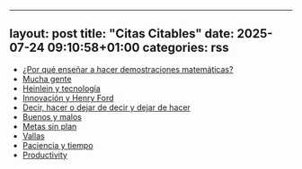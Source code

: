 
---
layout: post
title:  "Citas Citables"
date:   2025-07-24 09:10:58+01:00
categories: rss
---
*  [¿Por qué enseñar a hacer demostraciones matemáticas?](https://citascitables.elmundoesimperfecto.com/por-que-ensenar-a-hacer-demostraciones-matematicas.html)
*  [Mucha gente](https://citascitables.elmundoesimperfecto.com/mucha-gente.html)
*  [Heinlein y tecnología](https://citascitables.elmundoesimperfecto.com/heinlein-y-tecnologia.html)
*  [Innovación y Henry Ford](https://citascitables.elmundoesimperfecto.com/innovacion-y-henry-ford.html)
*  [Decir, hacer o dejar de decir y dejar de hacer](https://citascitables.elmundoesimperfecto.com/decir-hacer-o-dejar-de-decir-y-dejar-de-hacer.html)
*  [Buenos y malos](https://citascitables.elmundoesimperfecto.com/buenos-y-malos.html)
*  [Metas sin plan](https://citascitables.elmundoesimperfecto.com/metas-sin-plan.html)
*  [Vallas](https://citascitables.elmundoesimperfecto.com/vallas.html)
*  [Paciencia y tiempo](https://citascitables.elmundoesimperfecto.com/paciencia-y-tiempo.html)
*  [Productivity](https://citascitables.elmundoesimperfecto.com/productivity.html)

